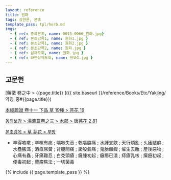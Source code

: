```yaml
---
layout: reference
title: 원화
tags: 상한론, 본초
template_pass: tpl/herb.md
imgs:
  - { ref: 증류본초, name: 0015-0066_원화.jpg}
  - { ref: 본초강목1, name: 원화1.jpg }
  - { ref: 본초강목1, name: 원화2.jpg }
  - { ref: 본초강목2, name: 원화.jpg }
  - { ref: 삼재도회, name: 원화.jpg }
  - { ref: 화한삼재도회, name: 원화1.jpg }
---
```



## 고문헌

[藥徵 卷之中 > {{page.title}} ]({{ site.baseurl }}/reference/Books/Etc/Yakjing/약징_중#{{page.title}})

[本經疏證 卷十一 下品 草 19種 > 芫花 19](https://mediclassics.kr/books/154/volume/11/#content_111)

[동의보감 > 湯液篇卷之三 > 木部 >  唐芫花 2.81](https://mediclassics.kr/books/8/volume/22/#content_1232)

[본초강목 > 草	芫花 > 부방]()

* 卒得咳嗽 ; 卒嗽有痰 ; 喘嗽失音 ; 乾嘔脇痛 ; 水腫支飮 ; 天行煩亂 ; 乆瘧結癖 ; 水蠱脹滿 ; 酒疸尿黃 ; 背腿間痛 ; 諸般氣痛 ; 鬼胎癥瘕 ; 催生去胎 ; 産後惡物 ; 心痛有蟲 ; 牙痛難忍 ; 白禿頭瘡 ; 癰腫初起 ; 癰癤已潰 ; 痔瘡乳核 ; 瘰癧初起 ; 便毒初起 ; 贅瘤焦法 ; 一切菌毒


{% include {{ page.template_pass }} %}

